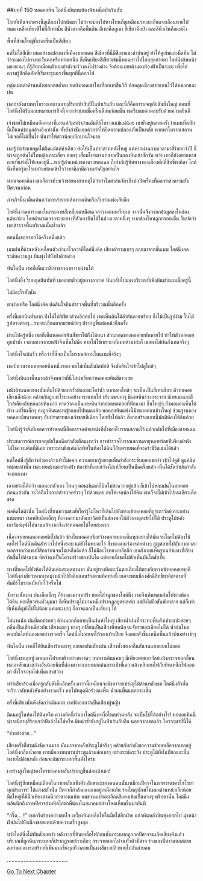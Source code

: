 ##บทที่ 150 หอคอยหิน
ไลต์นิ่งบินบนท้องฟ้าเหนือป่าเร้นลับ


โลกที่เห็นจากตรงนี้ดูเล็กลงไปถนัดตา ไม่ว่าจะมองไปทางไหนก็ดูเหมือนรายละเอียดจะเลือนหายไปหมด เหลือเพียงสีไม่กี่สีเท่านั้น สีน้ำตาลคือพื้นดิน สีเทาคือภูเขา สีเขียวคือป่า และสีน้ำเงินคือแม่น้ำ


พื้นที่ส่วนใหญ่ที่เธอเห็นเป็นสีเขียว


แต่ไม่ใช่สีเขียวสดอย่างแปลงนาที่เมืองชายแดน สีเขียวที่นี่มีสีเทาและดำปนอยู่ ทำให้ดูเข้มและมืดทึบ ไม่ว่าจะมองไปทางตะวันตกหรือทางเหนือ ก็เห็นเพียงสีเขียวเข้มนี้ทอดยาวไปไกลสุดสายตา ไลต์นิ่งก้มหน้ามองนานๆ ก็รู้สึกเหมือนตัวเองกำลังจะร่วงลงไปข้างล่าง จึงต้องเงยหน้ามองท้องฟ้าเป็นระยะ เพื่อไล่ความรู้สึกอึดอัดที่เริ่มจะรุนแรงขึ้นทุกทีนี้ออกไป


กลุ่มเมฆดำด้านหลังเธอลอยต่ำลง บดบังยอดเขาในเทือกเขาสิ้นวิถี ปกคลุมเมืองชายแดนไว้ใต้หมอกและฝน


เธอกำลังตามหาโบราณสถานอายุสี่ร้อยห้าสิบปีในป่าเร้นลับ และนี่ก็คือการผจญภัยอันยิ่งใหญ่ ตอนที่ไลต์นิ่งได้รับมอบหมายภารกิจนี้จากเจ้าชายเมื่อครึ่งเดือนก่อนนั้น เธอรีบตบอกตอบรับด้วยความยินดี


เจ้าชายไม่เหมือนฮัคคาลาที่เอาแต่ก้มหน้าอ่านคัมภีร์โบราณแม้แต่น้อย เขาย้ำอยู่หลายครั้งว่าแผนที่ฉบับนี้เป็นแค่ข้อมูลอ้างอิงเท่านั้น ทั้งยังกำชับเธอด้วยว่าให้ยึดความปลอดภัยเป็นหลัก หากหาโบราณสถานไม่เจอก็ไม่เป็นไร นั่นทำให้สาวน้อยเบิกบานใจมาก


เธอรู้ว่าเจ้าชายพูดไม่ผิดแม้แต่คำเดียว ต่อให้เป็นปราสาทหลังใหญ่ แต่หากผ่านกาลเวลามาสี่ร้อยกว่าปี ก็น่าจะถูกต้นไม้ใบหญ้าเกาะเกี่ยว ค่อยๆ เสื่อมโทรมจนกลายเป็นกองหินเข้าสักวัน ทว่า เธอก็ยังอยากหาสถานที่แห่งนี้ให้เจออยู่ดี...หากรู้ตำแหน่งของดาวหกแฉก ก็เท่ากับรู้ทิศทางของเมืองศักดิ์สิทธิ์ทาคิลา ไลต์นิ่งที่พอรู้อะไรมาบ้างย่อมเข้าใจว่าทาคิลามีความสำคัญอย่างไร


หากเจอทาคิลา เธอก็อาจช่วยเจ้าชายหาสาเหตุได้ว่าทำไมศาสนจักรถึงปกปิดเรื่องที่เคยทำสงครามกับปีศาจมาก่อน


ภารกิจนี้น่าตื่นเต้นกว่าการสำรวจเส้นทางเดินเรือกับท่านพ่อเสียอีก


ไลต์นิ่งวาดตารางลงในกระดาษสี่เหลี่ยมเหมือนเวลาวาดแผนที่ทะเล จากนั้นจึงกรอกข้อมูลลงในช่องแต่ละช่อง โดยคำนวณจากระยะทางที่ตัวเองบินได้ในช่วงเวลาหนึ่งๆ หากช่องไหนถูกกรอกเต็ม ก็แปลว่าเธอสำรวจพื้นบริเวณนั้นทั่วแล้ว


ตอนนี้เธอกรอกได้ครึ่งหนึ่งแล้ว


เมฆฝนที่ด้านหลังเคลื่อนตัวเข้ามาไวกว่าที่ไลต์นิ่งคิด เสียงคำรามเบาๆ ลอยมาจากชั้นเมฆ ไลต์นิ่งลดระดับความสูง บินพุ่งไปยังป่าด้านล่าง


ทันใดนั้น เธอก็เห็นเงาสีเทาขาวฉายวาบผ่านไป


ไลต์นิ่งอึ้ง รีบหยุดบินทันที เธอลอยตัวอยู่กลางอากาศ หันกลับไปมองบริเวณที่เพิ่งบินผ่านมาเมื่อครู่นี้


ไม่มีอะไรทั้งนั้น


ตาฝาดหรือ ไลต์นิ่งคิด ตัดสินใจบินสำรวจพื้นที่บริเวณนั้นอีกครั้ง


ครั้งนี้เธอบินต่ำมาก ป่าไม่ใช่สีเขียวล้วนอีกต่อไป เธอเห็นต้นไม้ลำต้นลายพร้อย กิ่งไม้เป็นรูปง่าม ใบไม้รูปทรงต่างๆ...รายละเอียดมากมายค่อยๆ ปรากฏขึ้นต่อหน้าอีกครั้ง


ผ่านไปครู่หนึ่ง เธอก็เห็นหอคอยหินสีขาวใต้กิ่งไม้หนา ส่วนยอดของหอคอยหักหายไป ทำให้ตัวหอคอยถูกป่าบัง เวลามองจากบนฟ้าจึงเห็นไม่ชัด หากไม่ใช่เพราะหนีเมฆดำมาล่ะก็ เธอคงไม่ทันสังเกตจริงๆ


ไลต์นิ่งใจเต้นรัว หรือว่าที่นี่จะเป็นโบราณสถานในแผนที่จริงๆ


เธอบินวนรอบหอคอยหินหนึ่งรอบ พอไม่เห็นสิ่งผิดปกติ จึงตัดสินใจเข้าไปดูใกล้ๆ


ไลต์นิ่งบินลงพื้นมาแล้วจึงพบว่าที่นี่ไม่น่าเรียกว่าหอคอยหินสีขาวเลย


ผนังด้านนอกของมันเต็มไปด้วยเถาวัลย์และตะไคร่น้ำ หากมองใกล้ๆ จะเห็นเป็นสีเทาเขียว ตัวหอคอยเอียงเล็กน้อย คล้ายกับถูกอะไรบางอย่างกระแทกใส่ บริเวณรอบๆ มีเศษหินร่วงกระจาย ลักษณะและสีใกล้เคียงกับหอคอยหินมาก คาดว่าคงเป็นเศษหินจากยอดหอคอยที่หักลงมา ชิ้นใหญ่ๆ ยังพอมองเห็นได้บ้าง แต่ชิ้นเล็กๆ คงถูกดินและหญ้ากลบไปหมดแล้ว หอคอยหินแห่งนี้มีขนาดค่อนข้างใหญ่ ส่วนฐานของหอคอยมีขนาดพอๆ กับปราสาทของเจ้าชายทีเดียว โดยทั่วไปแล้ว สิ่งก่อสร้างแบบนี้มักมีห้องใต้ดินด้วย


ไลต์นิ่งรู้ว่าสิ่งที่เธอควรทำตอนนี้คือการจดตำแหน่งที่ตั้งของโบราณสถานไว้ แล้วกลับไปที่เมืองชายแดน


ประสบการณ์การผจญภัยในอดีตกำลังเตือนเธอว่า การสำรวจโบราณสถานอายุหลายร้อยปีเพียงลำพังไม่ใช่ความคิดที่ดีเลย เพราะลำพังแค่แก๊สพิษในห้องใต้ดินก็อันตรายพอที่จะคร่าชีวิตเธอได้แล้ว


แต่ไลต์นิ่งรู้สึกว่าตัวเองก้าวเท้าไม่ออก ความอยากรู้อยากเห็นกำลังกระซิบบอกเธอว่า เข้าไปดูสิ ดูแค่นิดหน่อยเท่านั้น เธอเงยหน้ามองท้องฟ้า ท้องฟ้าที่เคยสว่างใสเปลี่ยนเป็นมืดครึ้มแล้ว เห็นได้ชัดว่าฝนกำลังจะตกลงมา


เอาอย่างนี้ดีกว่า เธอบอกตัวเอง ไหนๆ ตอนฝนตกก็บินไม่สะดวกอยู่แล้ว ก็เข้าไปหลบฝนในหอคอยก่อนแล้วกัน จะได้ถือโอกาสสำรวจคร่าวๆ ไปด้วยเลย ต่อให้เจอห้องใต้ดิน เธอก็จะไม่เข้าไปคนเดียวเด็ดขาด


พอคิดได้ดังนั้น ไลต์นิ่งที่ทนความสงสัยใคร่รู้ไม่ไหวก็เดินไปยังทางเข้าหอคอยที่ถูกเถาวัลย์เกาะอย่างแน่นหนา เธอหยิบมีดเล็กๆ ที่เอวออกมาตัดเถาวัลย์เป็นช่องพอให้ตัวเองมุดเข้าไปได้ ประตูไม้หลังเถาวัลย์ผุพังไปนานแล้ว เธอจึงเข้าหอคอยได้โดยสะดวก


เนื่องจากยอดหอคอยหักไปแล้ว ข้างในหอคอยจึงสว่างพอจะมองเห็นทุกอย่างได้ชัดเจนโดยไม่ต้องใช้คบไฟ ไลต์นิ่งเดินสำรวจไปหนึ่งรอบ แต่ยังไม่พบอะไร สิ่งของและร่องรอยต่างๆ สูญสลายไปกับกาลเวลา นอกจากกำแพงที่สึกกร่อนจนไม่เหลือดีแล้ว ก็ไม่มีอะไรหลงเหลืออีก เธอสังเกตเห็นรูบนกำแพงที่เรียงกันขึ้นไปด้านบน คิดว่าคงเป็นโครงสร้างของบันได แต่ตอนนี้เธอไม่ยักเห็นบันไดสักขั้น


ทางที่ทอดไปยังห้องใต้ดินเด่นสะดุดตามาก มันอยู่ทางทิศตะวันตกเฉียงใต้ตรงกับทางเข้าหอคอยพอดี ไลต์นิ่งสงสัยว่าหากเธอมุ่งหน้าไปยังดินแดนร้างตามทิศทางนี้ เธอจะพบเมืองศักดิ์สิทธิ์ทาคิลาตามที่คัมภีร์โบราณบันทึกไว้หรือไม่


จังหวะนั้นเอง ฝนเม็ดเล็กๆ ก็ร่วงลงมาจากฟ้า หยดใส่จมูกของไลต์นิ่ง เธอจึงเดินหลบฝนไปทางห้องใต้ดิน พอเลี้ยวพ้นหัวมุมมา ก็เห็นประตูไม้บานหนึ่งปรากฏอยู่ตรงหน้า แม้ยังไม่ถึงขั้นพังทลาย แต่ก็เท่าที่เห็นก็ผุพังไปไม่น้อย แค่แตะเบาๆ ก็อาจแตกเป็นเสี่ยงๆ ได้


ไม่นานนัก ฝนที่ตกปรอยๆ ด้านนอกก็กลายเป็นฝนห่าใหญ่ เสียงน้ำฝนที่กระทบพื้นดังเปาะแปะค่อยๆ กลืนเป็นเสียงเดียวกัน เสียงแตกๆ บางๆ เปลี่ยนเป็นเสียงทึบหนักจนจับรายละเอียดไม่ได้ น้ำฝนไหลตามบันไดหินลงมาอย่างรวดเร็ว ไลต์นิ่งไม่อยากให้รองเท้าเปียก จึงลอยตัวขึ้นเหนือพื้นแล้วบินอย่างช้าๆ


ทันใดนั้น เธอก็ได้ยินเสียงร้องเบาๆ ลอยมากับเสียงฝน เสียงทั้งสองกลืนกันจนแทบแยกไม่ออก


ไลต์นิ่งขนลุกซู่ เธอมองไปรอบตัวอย่างหวาดๆ บนทางเดินแคบๆ มีเพียงเศษเถาวัลย์แห้งกระจายเกลื่อน เธออาศัยแสงสว่างอันน้อยนิดที่ส่องมาจากภายนอกค้นกระเป๋าที่เอว แล้วหยิบคบไฟกับหินเหล็กไฟออกมา ตั้งใจจะจุดไฟเพิ่มแสงสว่าง


ทว่าเสียงร้องเมื่อครู่กลับดังขึ้นอีกครั้ง คราวนี้เหมือนจะดังมาจากประตูไม้ด้านหลังเธอ ไลต์นิ่งตัวสั่นระริก กลับหลังหันอย่างรวดเร็ว คบไฟหลุดมือร่วงลงพื้น น้ำบนพื้นแตกกระเซ็น


ครั้งนี้เสียงนั้นดังชัดกว่าเดิมมาก เธอฟังออกว่าเป็นเสียงผู้หญิง


มีคนอยู่ในห้องใต้ดินหรือ ความคิดนี้ทำเอาไลต์นิ่งเหงื่อไหลท่วมหลัง จะเป็นไปได้อย่างไร! หอคอยหินนี่น่าจะมีอายุสี่ร้อยกว่าปีแล้วไม่ใช่หรือ มิหนำซ้ำยังอยู่ในป่าเร้นลับอีก นอกจากเธอแล้ว ใครจะมาที่นี่ได้


“ช่วยข้าด้วย...”


เสียงครั้งที่สามดังชัดเจนมาก มันมาจากหลังประตูไม้จริงๆ คล้ายกับกำลังขอความช่วยเหลือจากเธออยู่ ไลต์นิ่งกลืนน้ำลาย ทาบมือลงบนบานประตูแล้วผลักเบาๆ อย่างระมัดระวัง ประตูไม้ที่ทั้งเปียกและลื่นหงายไปด้านหลัง ก่อนจะล้มกระแทกพื้นดังโครม


เงาร่างสูงใหญ่ของใครบางคนพลันปรากฏขึ้นต่อหน้าเธอ!


ไลต์นิ่งรู้สึกเหมือนเลือดในกายพลันแข็งตัว ลักษณะของคนคนนั้นเหมือนปีศาจในภาพวาดของโซโรยาทุกประการ! ใต้แสงสลัวนั้น ปีศาจก็กำลังมองเธออยู่เหมือนกัน ร่างใหญ่ยักษ์โน้มมาด้านหน้าเล็กน้อย มือใหญ่ที่มีนิ้วเพียงสามนิ้วกำขวานแน่น คมขวานเปรอะเลือดสีแดงเข้มเป็นดวงๆ พริบตานั้น ไลต์นิ่งพลันนึกถึงภาพปีศาจอำมหิตไล่ฆ่าพี่น้องในสมาคมอย่างโหดเหี้ยมขึ้นมาทันที


“กรี๊ด... !” เธอกรีดร้องอย่างตกใจ เขวี้ยงหินเหล็กไฟในมือใส่อีกฝ่าย แล้วหันหลังบินพุ่งออกไป มุ่งหน้าฝ่าฝนไปยังเมืองชายแดนด้วยความเร็วสูงสุด


ทว่าไลต์นิ่งไม่ทันสังเกตว่า หลังจากที่หินเหล็กไฟก้อนนั้นกระแทกถูกอกปีศาจจนเกิดเสียงดังแล้ว บริเวณที่ถูกหินกระแทกก็ปรากฏรอยร้าวเล็กๆ กระจายออกไปจนทั่วตัวปีศาจ ร่างของปีศาจแตกสลายลงท่ามกลางรอยร้าวที่เพิ่มมากขึ้นทุกที กลายเป็นผงสีขาวปลิวหายไปกับสายลม


........................................


[Go To Next Chapter]( ./63.md)